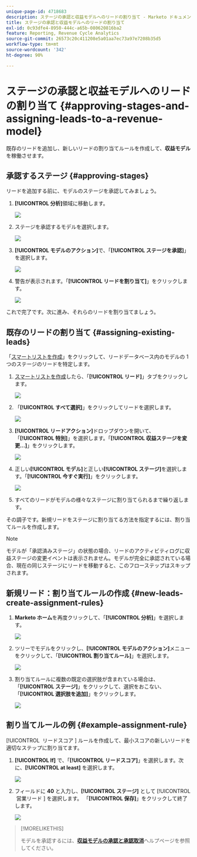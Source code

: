 ```yaml
---
unique-page-id: 4718683
description: ステージの承認と収益モデルへのリードの割り当て - Marketo ドキュメント - 製品ドキュメント
title: ステージの承認と収益モデルへのリードの割り当て
exl-id: 0c93dfe4-8950-444c-a65b-080620816ba2
feature: Reporting, Revenue Cycle Analytics
source-git-commit: 26573c20c411208e5a01aa7ec73a97e7208b35d5
workflow-type: tm+mt
source-wordcount: '342'
ht-degree: 90%

---
```


# ステージの承認と収益モデルへのリードの割り当て {#approving-stages-and-assigning-leads-to-a-revenue-model}

既存のリードを追加し、新しいリードの割り当てルールを作成して、**収益モデル**&#x200B;を稼働させます。

## 承認するステージ {#approving-stages}

リードを追加する前に、モデルのステージを承認してみましょう。

1. **[!UICONTROL 分析]**&#x200B;領域に移動します。

   ![](assets/image2015-4-28-17-3a8-3a8.png)

1. ステージを承認するモデルを選択します。

   ![](assets/image2015-4-28-17-3a10-3a3.png)

1. **[!UICONTROL モデルのアクション]**&#x200B;で、「**[!UICONTROL ステージを承認]**」を選択します。

   ![](assets/image2015-4-28-17-3a12-3a37.png)

1. 警告が表示されます。「**[!UICONTROL リードを割り当て]**」をクリックします。

   ![](assets/image2015-4-28-17-3a5-3a39.png)

これで完了です。次に進み、それらのリードを割り当てましょう。

## 既存のリードの割り当て {#assigning-existing-leads}

「[スマートリストを作成](/help/marketo/product-docs/core-marketo-concepts/smart-lists-and-static-lists/creating-a-smart-list/create-a-smart-list.md)」をクリックして、リードデータベース内のモデルの 1 つのステージのリードを特定します。

1. [スマートリストを作成](/help/marketo/product-docs/core-marketo-concepts/smart-lists-and-static-lists/creating-a-smart-list/create-a-smart-list.md)したら、「**[!UICONTROL リード]**」タブをクリックします。

   ![](assets/image2015-4-29-11-3a37-3a30.png)

1. 「**[!UICONTROL すべて選択]**」をクリックしてリードを選択します。

   ![](assets/image2015-4-29-11-3a39-3a39.png)

1. **[!UICONTROL リードアクション]**&#x200B;ドロップダウンを開いて、「**[!UICONTROL 特別]**」を選択します。「**[!UICONTROL 収益ステージを変更…]**」をクリックします。

   ![](assets/image2015-4-29-11-3a40-3a38.png)

1. 正しい&#x200B;**[!UICONTROL モデル]**&#x200B;と正しい&#x200B;**[!UICONTROL ステージ]**&#x200B;を選択します。「**[!UICONTROL 今すぐ実行]**」をクリックします。

   ![](assets/image2015-4-29-11-3a43-3a41.png)

1. すべてのリードがモデルの様々なステージに割り当てられるまで繰り返します。

その調子です。新規リードをステージに割り当てる方法を指定するには、割り当てルールを作成します。

>[!NOTE]
>
>モデルが「承認済みステージ」の状態の場合、リードのアクティビティログに収益ステージの変更イベントは表示されません。モデルが完全に承認されている場合、現在の同じステージにリードを移動すると、このフローステップはスキップされます。

## 新規リード：割り当てルールの作成  {#new-leads-create-assignment-rules}

1. **Marketo ホーム**&#x200B;を再度クリックして、「**[!UICONTROL 分析]**」を選択します。

   ![](assets/image2015-4-28-17-3a8-3a8.png)

1. ツリーでモデルをクリックし、**[!UICONTROL モデルのアクション]**&#x200B;メニューをクリックして、「**[!UICONTROL 割り当てルール]**」を選択します。

   ![](assets/image2015-4-29-11-3a52-3a17.png)

1. 割り当てルールに複数の既定の選択肢が含まれている場合は、「**[!UICONTROL ステージ]**」をクリックして、選択をおこない、「**[!UICONTROL 選択肢を追加]**」をクリックします。

   ![](assets/image2015-4-29-12-3a5-3a46.png)

## 割り当てルールの例 {#example-assignment-rule}

[!UICONTROL &#x200B; リードスコア &#x200B;] ルールを作成して、最小スコアの新しいリードを適切なステップに割り当てます。

1. **[!UICONTROL If]** で、「**[!UICONTROL リードスコア]**」を選択します。次に、**[!UICONTROL at least]** を選択します。

   ![](assets/image2015-4-29-13-3a27-3a8.png)

1. フィールドに **40** と入力し、**[!UICONTROL ステージ]** として [!UICONTROL &#x200B; 営業リード &#x200B;] を選択します。 「**[!UICONTROL 保存]**」をクリックして終了します。

   ![](assets/image2015-4-29-14-3a4-3a23.png)

>[!MORELIKETHIS]
>
>モデルを承認するには、**[収益モデルの承認と承認取消](/help/marketo/product-docs/reporting/revenue-cycle-analytics/revenue-cycle-models/approve-unapprove-a-revenue-model.md)**&#x200B;ヘルプページを参照してください。
